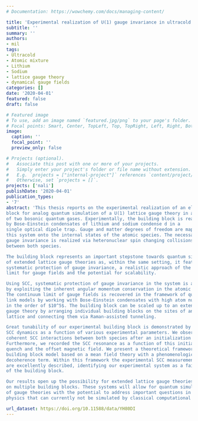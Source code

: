 ```yaml
---
# Documentation: https://wowchemy.com/docs/managing-content/

title: 'Experimental realization of U(1) gauge invariance in ultracold atomic mixtures'
subtitle: ''
summary: ''
authors:
- mil
tags:
- Ultracold
- Atomic mixture
- Lithium
- Sodium
- lattice gauge theory
- dynamical gauge fields
categories: []
date: '2020-04-01'
featured: false
draft: false

# Featured image
# To use, add an image named `featured.jpg/png` to your page's folder.
# Focal points: Smart, Center, TopLeft, Top, TopRight, Left, Right, BottomLeft, Bottom, BottomRight.
image:
  caption: ''
  focal_point: ''
  preview_only: false

# Projects (optional).
#   Associate this post with one or more of your projects.
#   Simply enter your project's folder or file name without extension.
#   E.g. `projects = ["internal-project"]` references `content/project/deep-learning/index.md`.
#   Otherwise, set `projects = []`.
projects: ['nali']
publishDate: '2020-04-01'
publication_types:
- '7'
abstract: 'This thesis reports on the experimental realization of an elementary building
block for analog quantum simulation of a U(1) lattice gauge theory in a mixture
of two bosonic quantum gases. Experimentally, the building block is realized
by Bose-Einstein condensates of lithium and sodium condense d in a
single optical dipole trap. Gauge and matter degrees of freedom are mapped in
this system onto the internal states of the atomic species. The necessary U(1)
gauge invariance is realized via heteronuclear spin changing collisions (SCC)
between both species.

The building block represents an important stepstone towards quantum simulation
of extended lattice gauge theories as, within the same setting, it features
systematic protection of gauge invariance, a realistic approach of the continuum
limit for gauge fields and the potential for scalability.

Using SCC, systematic protection of gauge invariance in the system is achieved
by exploiting the inherent angular momentum conservation in the atomic mixture.
The continuum limit of gauge fields is recovered in the framework of quantum
link models by working with Bose-Einstein condensates with high atom numbers
in the order of $10^5$. The building block can be scaled up to an extended U(1) lattice
gauge theory by arranging individual building blocks on the sites of an optical
lattice and connecting them via Raman-assisted tunneling.

Great tunability of our experimental building block is demonstrated by studying
SCC dynamics as a function of various experimental parameters. We observe
coherent SCC interactions between both species after an initialization quench.
Furthermore, we recorded the SCC resonance as a function of this initialization
quench and the offset magnetic field. We present a theoretical framework for the
building block model based on a mean field theory with a phenomenological
decoherence term. Within this framework the experimental SCC measurements
are excellently described, identifying our experimental system as a faithful representation
of the building block.

Our results open up the possibility for extended lattice gauge theories based
on multiple building blocks. These systems will allow for quantum simulation
of gauge theories with the potential to address important questions in modern
physics that can currently not be simulated by classical computational techniques.'

url_dataset: https://doi.org/10.11588/data/YH80DI
---
```

